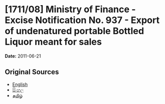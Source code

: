 # [1711/08] Ministry of Finance - Excise Notification No. 937 - Export of undenatured portable Bottled Liquor meant for sales

**Date:** 2011-06-21

## Original Sources

- [English](https://documents.gov.lk/view/extra-gazettes/2011/6/1711-08_E.pdf)
- [සිංහල](https://documents.gov.lk/view/extra-gazettes/2011/6/1711-08_S.pdf)
- [தமிழ்](https://documents.gov.lk/view/extra-gazettes/2011/6/1711-08_T.pdf)
